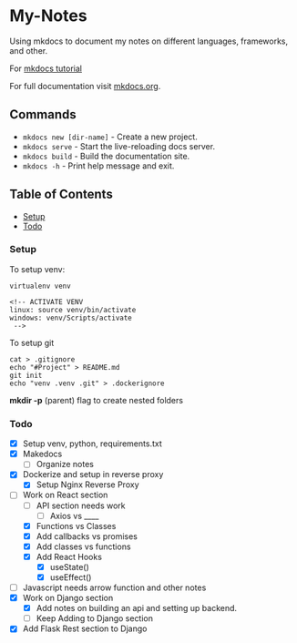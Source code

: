 # My-Notes
Using mkdocs to document my notes on different languages, frameworks, and other. 


For [mkdocs tutorial](https://towardsdatascience.com/creating-software-documentation-in-under-10-minutes-with-mkdocs-b11f52f0fb10)

For full documentation visit [mkdocs.org](https://www.mkdocs.org).


## Commands

* `mkdocs new [dir-name]` - Create a new project.
* `mkdocs serve` - Start the live-reloading docs server.
* `mkdocs build` - Build the documentation site.
* `mkdocs -h` - Print help message and exit.


## Table of Contents
* [Setup](#setup)
* [Todo](#todo)


### Setup
To setup venv:
```
virtualenv venv

<!-- ACTIVATE VENV
linux: source venv/bin/activate
windows: venv/Scripts/activate
 -->
```
To setup git
```
cat > .gitignore
echo "#Project" > README.md
git init
echo "venv .venv .git" > .dockerignore 
```
**mkdir -p** (parent) flag to create nested folders


### Todo
* [x] Setup venv, python, requirements.txt
* [x] Makedocs
    * [ ] Organize notes
* [x] Dockerize and setup in reverse proxy
    * [x] Setup Nginx Reverse Proxy
* [ ] Work on React section
    * [ ] API section needs work
        * [ ] Axios vs ____
    * [x] Functions vs Classes
    * [x] Add callbacks vs promises
    * [x] Add classes  vs functions
    * [x] Add React Hooks
        * [x] useState()
        * [x] useEffect()
* [ ] Javascript needs arrow function and other notes
* [x] Work on Django section
    * [x] Add notes on building an api and setting up backend. 
    * [ ] Keep Adding to Django section
* [x] Add Flask Rest section to Django